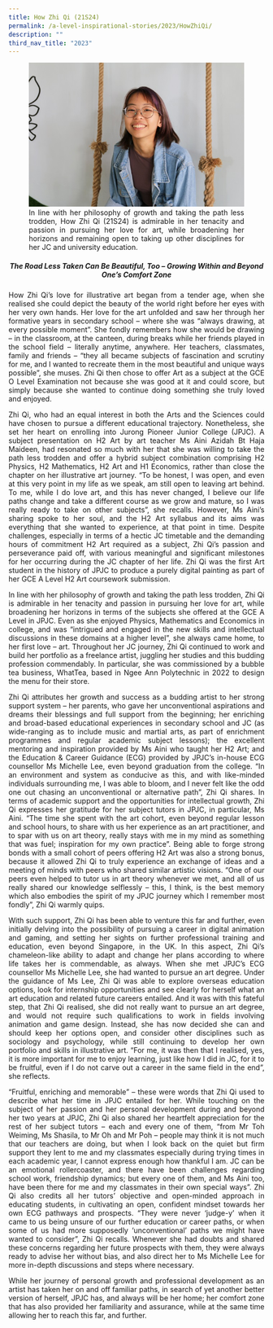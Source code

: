 ```yaml
---
title: How Zhi Qi (21S24)
permalink: /a-level-inspirational-stories/2023/HowZhiQi/
description: ""
third_nav_title: "2023"
---
```

<div align=justify>

<figure>
<img src="/images/Accomplishment/2023/10How Zhi Qi.jpg">
<figcaption>In line with her philosophy of growth and taking the path less trodden, How Zhi Qi (21S24) is admirable in her tenacity and passion in pursuing her love for art, while broadening her horizons and remaining open to taking up other disciplines for her JC and university education.</figcaption></figure>

<center><h5> The Road Less Taken Can Be Beautiful, Too – Growing Within and Beyond One’s Comfort Zone</h5></center>
	
<p>How Zhi Qi’s love for illustrative art began from a tender age, when she realised she could depict the beauty of the world right before her eyes with her very own hands. Her love for the art unfolded and saw her through her formative years in secondary school – where she was “always drawing, at every possible moment”. She fondly remembers how she would be drawing – in the classroom, at the canteen, during breaks while her friends played in the school field – literally anytime, anywhere. Her teachers, classmates, family and friends – “they all became subjects of fascination and scrutiny for me, and I wanted to recreate them in the most beautiful and unique ways possible”, she muses. Zhi Qi then chose to offer Art as a subject at the GCE O Level Examination not because she was good at it and could score, but simply because she wanted to continue doing something she truly loved and enjoyed.</p>

<p>Zhi Qi, who had an equal interest in both the Arts and the Sciences could have chosen to pursue a different educational trajectory. Nonetheless, she set her heart on enrolling into Jurong Pioneer Junior College (JPJC). A subject presentation on H2 Art by art teacher Ms Aini Azidah Bt Haja Maideen, had resonated so much with her that she was willing to take the path less trodden and offer a hybrid subject combination comprising H2 Physics, H2 Mathematics, H2 Art and H1 Economics, rather than close the chapter on her illustrative art journey. “To be honest, I was open, and even at this very point in my life as we speak, am still open to leaving art behind. To me, while I do love art, and this has never changed, I believe our life paths change and take a different course as we grow and mature, so I was really ready to take on other subjects”, she recalls. However, Ms Aini’s sharing spoke to her soul, and the H2 Art syllabus and its aims was everything that she wanted to experience, at that point in time. Despite challenges, especially in terms of a hectic JC timetable and the demanding hours of commitment H2 Art required as a subject, Zhi Qi’s passion and perseverance paid off, with various meaningful and significant milestones for her occurring during the JC chapter of her life. Zhi Qi was the first Art student in the history of JPJC to produce a purely digital painting as part of her GCE A Level H2 Art coursework submission.</p>

<p>In line with her philosophy of growth and taking the path less trodden, Zhi Qi is admirable in her tenacity and passion in pursuing her love for art, while broadening her horizons in terms of the subjects she offered at the GCE A Level in JPJC. Even as she enjoyed Physics, Mathematics and Economics in college, and was “intrigued and engaged in the new skills and intellectual discussions in these domains at a higher level”, she always came home, to her first love – art. Throughout her JC journey, Zhi Qi continued to work and build her portfolio as a freelance artist, juggling her studies and this budding profession commendably. In particular, she was commissioned by a bubble tea business, WhatTea, based in Ngee Ann Polytechnic in 2022 to design the menu for their store.</p>

<p>Zhi Qi attributes her growth and success as a budding artist to her strong support system – her parents, who gave her unconventional aspirations and dreams their blessings and full support from the beginning; her enriching and broad-based educational experiences in secondary school and JC (as wide-ranging as to include music and martial arts, as part of enrichment programmes and regular academic subject lessons); the excellent mentoring and inspiration provided by Ms Aini who taught her H2 Art; and the Education & Career Guidance (ECG) provided by JPJC’s in-house ECG counsellor Ms Michelle Lee, even beyond graduation from the college. “In an environment and system as conducive as this, and with like-minded individuals surrounding me, I was able to bloom, and I never felt like the odd one out chasing an unconventional or alternative path”, Zhi Qi shares. In terms of academic support and the opportunities for intellectual growth, Zhi Qi expresses her gratitude for her subject tutors in JPJC, in particular, Ms Aini. “The time she spent with the art cohort, even beyond regular lesson and school hours, to share with us her experience as an art practitioner, and to spar with us on art theory, really stays with me in my mind as something that was fuel; inspiration for my own practice”. Being able to forge strong bonds with a small cohort of peers offering H2 Art was also a strong bonus, because it allowed Zhi Qi to truly experience an exchange of ideas and a meeting of minds with peers who shared similar artistic visions. “One of our peers even helped to tutor us in art theory whenever we met, and all of us really shared our knowledge selflessly – this, I think, is the best memory which also embodies the spirit of my JPJC journey which I remember most fondly”, Zhi Qi warmly quips.</p>

<p>With such support, Zhi Qi has been able to venture this far and further, even initially delving into the possibility of pursuing a career in digital animation and gaming, and setting her sights on further professional training and education, even beyond Singapore, in the UK. In this aspect, Zhi Qi’s chameleon-like ability to adapt and change her plans according to where life takes her is commendable, as always. When she met JPJC’s ECG counsellor Ms Michelle Lee, she had wanted to pursue an art degree. Under the guidance of Ms Lee, Zhi Qi was able to explore overseas education options, look for internship opportunities and see clearly for herself what an art education and related future careers entailed. And it was with this fateful step, that Zhi Qi realised, she did not really want to pursue an art degree, and would not require such qualifications to work in fields involving animation and game design. Instead, she has now decided she can and should keep her options open, and consider other disciplines such as sociology and psychology, while still continuing to develop her own portfolio and skills in illustrative art. “For me, it was then that I realised, yes, it is more important for me to enjoy learning, just like how I did in JC, for it to be fruitful, even if I do not carve out a career in the same field in the end”, she reflects.</p>

<p>“Fruitful, enriching and memorable” – these were words that Zhi Qi used to describe what her time in JPJC entailed for her. While touching on the subject of her passion and her personal development during and beyond her two years at JPJC, Zhi Qi also shared her heartfelt appreciation for the rest of her subject tutors – each and every one of them, “from Mr Toh Weiming, Ms Shasila, to Mr Oh and Mr Poh – people may think it is not much that our teachers are doing, but when I look back on the quiet but firm support they lent to me and my classmates especially during trying times in each academic year, I cannot express enough how thankful I am. JC can be an emotional rollercoaster, and there have been challenges regarding school work, friendship dynamics; but every one of them, and Ms Aini too, have been there for me and my classmates in their own special ways”. Zhi Qi also credits all her tutors’ objective and open-minded approach in educating students, in cultivating an open, confident mindset towards her own ECG pathways and prospects. “They were never ‘judge-y’ when it came to us being unsure of our further education or career paths, or when some of us had more supposedly ‘unconventional’ paths we might have wanted to consider”, Zhi Qi recalls. Whenever she had doubts and shared these concerns regarding her future prospects with them, they were always ready to advise her without bias, and also direct her to Ms Michelle Lee for more in-depth discussions and steps where necessary.  </p>

<p>While her journey of personal growth and professional development as an artist has taken her on and off familiar paths, in search of yet another better version of herself, JPJC has, and always will be her home; her comfort zone that has also provided her familiarity and assurance, while at the same time allowing her to reach this far, and further.	</p></div>